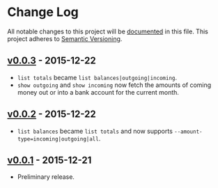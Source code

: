 # Change Log

All notable changes to this project will be [documented](http://keepachangelog.com/) in this file.
This project adheres to [Semantic Versioning](http://semver.org/).

## [v0.0.3](https://github.com/sebinsua/teller-cli/releases/tag/v0.0.3) - 2015-12-22

- `list totals` became `list balances|outgoing|incoming`.
- `show outgoing` and `show incoming` now fetch the amounts of coming money out or into a bank account for the current month.

## [v0.0.2](https://github.com/sebinsua/teller-cli/releases/tag/v0.0.2) - 2015-12-22

- `list balances` became `list totals` and now supports `--amount-type=incoming|outgoing|all`.

## [v0.0.1](https://github.com/sebinsua/teller-cli/releases/tag/v0.0.1) - 2015-12-21

- Preliminary release.
